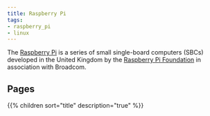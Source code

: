 ```yaml
---
title: Raspberry Pi
tags:
- raspberry_pi
- linux
---
```


The [Raspberry Pi](https://www.raspberrypi.com/) is a series of small single-board computers (SBCs) developed 
in the United Kingdom by the [Raspberry Pi Foundation](https://www.raspberrypi.org/) in association with Broadcom. 
<!--more-->

## Pages

{{% children sort="title" description="true" %}}
